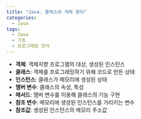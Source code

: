 ```yaml
---
title: "Java. 클래스와 객체 용어"
categories:
  - Java
tags:
  - Java
  - 기초
  - 프로그래밍 언어
---
```


- **객체**: 객체지향 프로그램의 대상, 생성된 인스턴스
- **클래스**: 객체를 프로그래밍하기 위해 코드로 만든 상태
- **인스턴스**: 클래스가 메모리에 생성된 상태
- **멤버 변수**: 클래스의 속성, 특성
- **메서드**: 멤버 변수를 이용해 클래스의 기능 구현
- **참조 변수**: 메모리에 생성된 인스턴스를 가리키는 변수
- **참조값**: 생성된 인스턴스의 메모리 주소값
